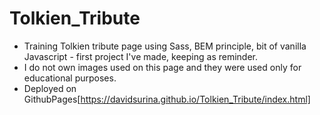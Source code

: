 # Tolkien_Tribute
- Training Tolkien tribute page using Sass, BEM principle, bit of vanilla Javascript - first project I've made, keeping as reminder.
- I do not own images used on this page and they were used only for educational purposes.
- Deployed on GithubPages[https://davidsurina.github.io/Tolkien_Tribute/index.html]
